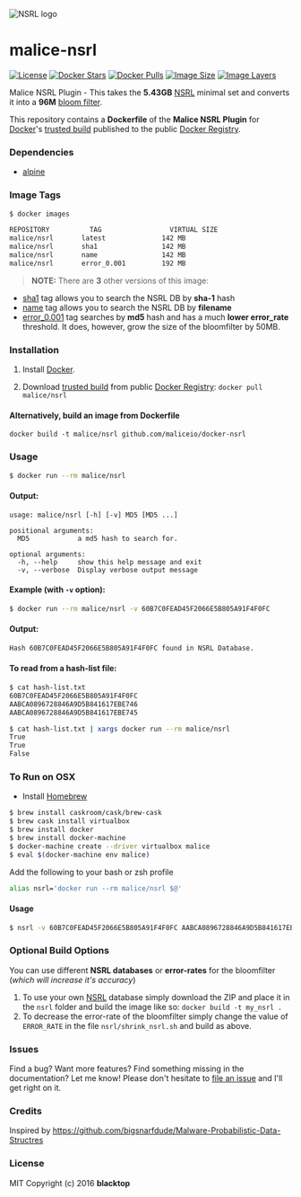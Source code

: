 ![NSRL logo](https://raw.githubusercontent.com/maliceio/malice-nsrl/master/logo.png)
# malice-nsrl

[![License](http://img.shields.io/:license-mit-blue.svg)](http://doge.mit-license.org)
[![Docker Stars](https://img.shields.io/docker/stars/malice/nsrl.svg)][hub]
[![Docker Pulls](https://img.shields.io/docker/pulls/malice/nsrl.svg)][hub]
[![Image Size](https://img.shields.io/imagelayers/image-size/malice/nsrl/latest.svg)](https://imagelayers.io/?images=malice/nsrl:latest)
[![Image Layers](https://img.shields.io/imagelayers/layers/malice/nsrl/latest.svg)](https://imagelayers.io/?images=malice/nsrl:latest)

Malice NSRL Plugin - This takes the **5.43GB** [NSRL](http://www.nsrl.nist.gov/Downloads.htm) minimal set and converts it into a **96M** [bloom filter](https://en.wikipedia.org/wiki/Bloom_filter).

This repository contains a **Dockerfile** of the **Malice NSRL Plugin** for [Docker](https://www.docker.io/)'s [trusted build](https://index.docker.io/u/malice/nsrl/) published to the public [Docker Registry](https://index.docker.io/).

### Dependencies
* [alpine](https://registry.hub.docker.com/_/alpine/)

### Image Tags
```bash
$ docker images

REPOSITORY          TAG                 VIRTUAL SIZE
malice/nsrl       latest              142 MB
malice/nsrl       sha1                142 MB
malice/nsrl       name                142 MB
malice/nsrl       error_0.001         192 MB
```
> **NOTE:** There are **3** other versions of this image:
 - [sha1](https://github.com/malice/docker-nsrl/tree/sha1) tag allows you to search the NSRL DB by **sha-1** hash
 - [name](https://github.com/malice/docker-nsrl/tree/name) tag allows you to search the NSRL DB by **filename**
 - [error_0.001](https://github.com/malice/docker-nsrl/tree/error_0.001) tag searches by **md5** hash and has a much **lower error_rate** threshold. It does, however, grow the size of the bloomfilter by 50MB.

### Installation

1. Install [Docker](https://www.docker.io/).

2. Download [trusted build](https://index.docker.io/u/malice/nsrl/) from public [Docker Registry](https://index.docker.io/): `docker pull malice/nsrl`

#### Alternatively, build an image from Dockerfile
`docker build -t malice/nsrl github.com/maliceio/docker-nsrl`

### Usage
```bash
$ docker run --rm malice/nsrl
```
#### Output:

    usage: malice/nsrl [-h] [-v] MD5 [MD5 ...]

    positional arguments:
      MD5            a md5 hash to search for.

    optional arguments:
      -h, --help     show this help message and exit
      -v, --verbose  Display verbose output message

#### Example (with `-v` option):
```bash
$ docker run --rm malice/nsrl -v 60B7C0FEAD45F2066E5B805A91F4F0FC
```
#### Output:
```bash
Hash 60B7C0FEAD45F2066E5B805A91F4F0FC found in NSRL Database.
```

#### To read from a **hash-list** file:
```bash
$ cat hash-list.txt
60B7C0FEAD45F2066E5B805A91F4F0FC
AABCA0896728846A9D5B841617EBE746
AABCA0896728846A9D5B841617EBE745

$ cat hash-list.txt | xargs docker run --rm malice/nsrl
True
True
False
```

### To Run on OSX
 - Install [Homebrew](http://brew.sh)

```bash
$ brew install caskroom/cask/brew-cask
$ brew cask install virtualbox
$ brew install docker
$ brew install docker-machine
$ docker-machine create --driver virtualbox malice
$ eval $(docker-machine env malice)
```
Add the following to your bash or zsh profile

```bash
alias nsrl='docker run --rm malice/nsrl $@'
```
#### Usage
```bash
$ nsrl -v 60B7C0FEAD45F2066E5B805A91F4F0FC AABCA0896728846A9D5B841617EBE746
```

### Optional Build Options
You can use different **NSRL databases** or **error-rates** for the bloomfilter (*which will increase it's accuracy*)

1. To use your own [NSRL](http://www.nsrl.nist.gov/Downloads.htm) database simply download the ZIP and place it in the `nsrl` folder and build the image like so: `docker build -t my_nsrl .`
2. To decrease the error-rate of the bloomfilter simply change the value of `ERROR_RATE` in the file `nsrl/shrink_nsrl.sh` and build as above.

### Issues
Find a bug? Want more features? Find something missing in the documentation? Let me know! Please don't hesitate to [file an issue](https://github.com/maliceio/malice-nsrl/issues/new) and I'll get right on it.

### Credits
Inspired by https://github.com/bigsnarfdude/Malware-Probabilistic-Data-Structres

### License
MIT Copyright (c) 2016 **blacktop**

[hub]: https://hub.docker.com/r/malice/nsrl/
